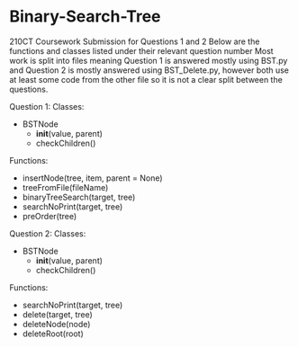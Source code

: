 # Binary-Search-Tree

210CT Coursework Submission for Questions 1 and 2
Below are the functions and classes listed under their relevant question number
Most work is split into files meaning Question 1 is answered mostly using BST.py and Question 2 is mostly answered using BST_Delete.py, however both use at least some code from the other file so it is not a clear split between the questions.

Question 1:
Classes:
  - BSTNode
      - __init__(value, parent)
      - checkChildren()

Functions:
  - insertNode(tree, item, parent = None)
  - treeFromFile(fileName)
  - binaryTreeSearch(target, tree)
  - searchNoPrint(target, tree)
  - preOrder(tree)


Question 2:
Classes:
  - BSTNode
      - __init__(value, parent)
      - checkChildren()
      
Functions:
  - searchNoPrint(target, tree)
  - delete(target, tree)
  - deleteNode(node)
  - deleteRoot(root)
